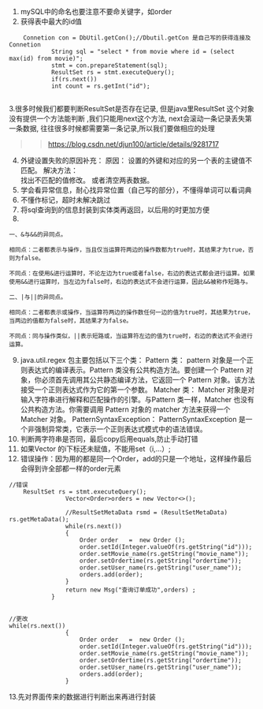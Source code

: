 1.  mySQL中的命名也要注意不要命关键字，如order
2.  获得表中最大的id值
```
	Connetion con = DbUtil.getCon();//Dbutil.getCon 是自己写的获得连接及Connetion
			String sql = "select * from movie where id = (select max(id) from movie)";
			stmt = con.prepareStatement(sql);
			ResultSet rs = stmt.executeQuery();
			if(rs.next())
			int count = rs.getInt("id");
			
```
3.很多时候我们都要判断ResultSet是否存在记录, 但是java里ResultSet 这个对象没有提供一个方法能判断 ,我们只能用next这个方法, next会滚动一条记录丢失第一条数据, 往往很多时候都需要第一条记录,所以我们要做相应的处理
>>https://blog.csdn.net/djun100/article/details/9281717
4. 外键设置失败的原因补充：
    原因：
设置的外键和对应的另一个表的主键值不匹配。
解决方法：  
找出不匹配的值修改。
或者清空两表数据。
5. 学会看异常信息，耐心找异常位置（自己写的部分），不懂得单词可以看词典
6. 不懂作标记，超时未解决跳过
7. 将sql查询到的信息封装到实体类再返回，以后用的时更加方便
8. 
```
一、&与&&的异同点。

相同点：二者都表示与操作，当且仅当运算符两边的操作数都为true时，其结果才为true，否则为false。

不同点：在使用&进行运算时，不论左边为true或者false，右边的表达式都会进行运算。如果使用&&进行运算时，当左边为false时，右边的表达式不会进行运算，因此&&被称作短路与。

二、|与||的异同点。

相同点：二者都表示或操作，当运算符两边的操作数任何一边的值为true时，其结果为true，当两边的值都为false时，其结果才为false。

不同点：同与操作类似，||表示短路或，当运算符左边的值为true时，右边的表达式不会进行运算。
```
9. java.util.regex 包主要包括以下三个类：
Pattern 类：
pattern 对象是一个正则表达式的编译表示。Pattern 类没有公共构造方法。要创建一个 Pattern 对象，你必须首先调用其公共静态编译方法，它返回一个 Pattern 对象。该方法接受一个正则表达式作为它的第一个参数。
Matcher 类：
Matcher 对象是对输入字符串进行解释和匹配操作的引擎。与Pattern 类一样，Matcher 也没有公共构造方法。你需要调用 Pattern 对象的 matcher 方法来获得一个 Matcher 对象。
PatternSyntaxException：
PatternSyntaxException 是一个非强制异常类，它表示一个正则表达式模式中的语法错误。
10. 判断两字符串是否同，最后copy后用equals,防止手动打错
11. 如果Vector 的i下标还未赋值，不能用set（i,...）;
12. 错误操作：因为用的都是同一个Order，add的只是一个地址，这样操作最后会得到许全部都一样的order元素

```
//错误
 	ResultSet rs = stmt.executeQuery();
				Vector<Order>orders = new Vector<>();
				 
				//ResultSetMetaData rsmd = (ResultSetMetaData) rs.getMetaData();
				while(rs.next())
				{   
					Order order   =  new Order ();
					order.setId(Integer.valueOf(rs.getString("id")));
					order.setMovie_name(rs.getString("movie_name"));
					order.setOrdertime(rs.getString("ordertime"));
					order.setUser_name(rs.getString("user_name"));
					orders.add(order);
				}
				return new Msg("查询订单成功",orders) ;
			}


//更改
while(rs.next())
				{   
					Order order   =  new Order ();
					order.setId(Integer.valueOf(rs.getString("id")));
					order.setMovie_name(rs.getString("movie_name"));
					order.setOrdertime(rs.getString("ordertime"));
					order.setUser_name(rs.getString("user_name"));
					orders.add(order);
				}
  ```
  13.先对界面传来的数据进行判断出来再进行封装